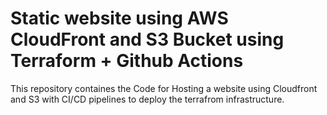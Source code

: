 # Static website using AWS CloudFront and S3 Bucket using Terraform + Github Actions
This repository containes the Code for Hosting a website using Cloudfront and S3 with CI/CD pipelines to deploy the terrafrom infrastructure.

